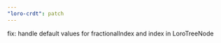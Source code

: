```yaml
---
"loro-crdt": patch
---
```


fix: handle default values for fractionalIndex and index in LoroTreeNode
